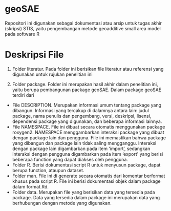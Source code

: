 # geoSAE
Repositori ini digunakan sebagai dokumentasi atau arsip untuk tugas akhir (skripsi) STIS, yaitu pengembangan metode geoadditive small area model pada software R

# Deskripsi File
1) Folder literatur. Pada folder ini berisikan file literatur atau referensi yang digunakan untuk rujukan penelitian ini

2) Folder package. Folder ini merupakan hasil akhir dalam penelitian ini, yaitu berupa pembangunan package geoSAE. Dalam package geoSAE terdiri dari
- File DESCRIPTION. Merupakan informasi umum tentang package yang dibangun. Informasi yang tercakup di dalamnya antara lain: judul package, nama penulis dan pengembang, versi, deskripsi, lisensi, dependensi package yang digunakan, dan beberapa informasi lainnya.
- File NAMESPACE. File ini dibuat secara otomatis menggunakan package roxygen2. NAMESPACE menggambarkan interaksi package yang dibuat dengan package lain dan pengguna. 
File ini memastikan bahwa package yang dibangun dan package lain tidak saling mengganggu. Interaksi dengan package lain digambarkan pada item ‘import’, sedangkan interaksi dengan pengguna digambarkan pada item ‘export' yang berisi beberapa function yang dapat diakses oleh pengguna. 
- Folder R. Berisi dokumentasi script R untuk menyusun package, dapat berupa function, ataupun dataset. 
- Folder man. File ini di generate secara otomatis dari komentar berformat khusus pada script R. File ini berisi dokumentasi objek dalam package dalam format.Rd.
- Folder data. Merupakan file yang berisikan data yang tersedia pada package. Data yang tersedia dalam package ini merupakan data yang berhubungan dengan metode yang digunakan.
